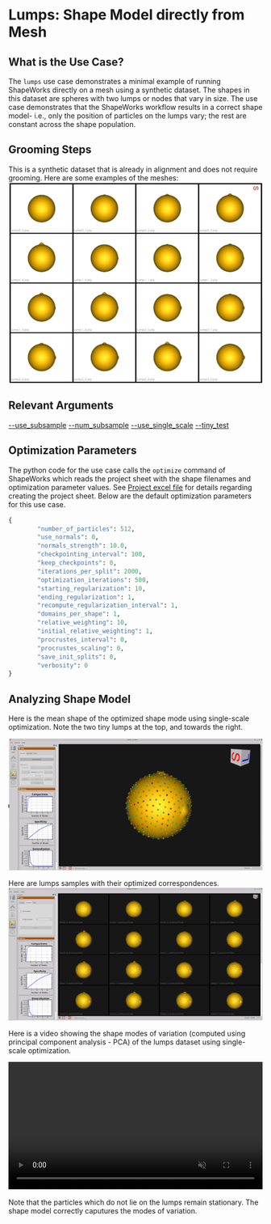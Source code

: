 # Lumps: Shape Model directly from Mesh

## What is the Use Case?
The `lumps` use case demonstrates a minimal example of running ShapeWorks directly on a mesh using a synthetic dataset. The shapes in this dataset are spheres with two lumps or nodes that vary in size. The use case demonstrates that the ShapeWorks workflow results in a correct shape model- i.e., only the position of particles on the lumps vary; the rest are constant across the shape population.

## Grooming Steps
This is a synthetic dataset that is already in alignment and does not require grooming.
Here are some examples of the meshes:
![Lumps meshes](../../img/use-cases/lumps/lumps_input.png)

## Relevant Arguments
[--use_subsample](../use-cases.md#-use_subsample)
[--num_subsample](../use-cases.md#-use_subsample)
[--use_single_scale](../use-cases.md#-use_single_scale)
[--tiny_test](../use-cases.md#-tiny_test)

## Optimization Parameters
The python code for the use case calls the `optimize` command of ShapeWorks which reads the project sheet with the shape filenames and optimization parameter values. See [Project excel file](../../workflow/parameters.md#project-excel-file) for details regarding creating the project sheet.
Below are the default optimization parameters for this use case.

```python
{
        "number_of_particles": 512,
        "use_normals": 0,
        "normals_strength": 10.0,
        "checkpointing_interval": 100,
        "keep_checkpoints": 0,
        "iterations_per_split": 2000,
        "optimization_iterations": 500,
        "starting_regularization": 10,
        "ending_regularization": 1,
        "recompute_regularization_interval": 1,
        "domains_per_shape": 1,
        "relative_weighting": 10,
        "initial_relative_weighting": 1,
        "procrustes_interval": 0,
        "procrustes_scaling": 0,
        "save_init_splits": 0,
        "verbosity": 0
}
```

## Analyzing Shape Model         
Here is the mean shape of the optimized shape mode using single-scale optimization. Note the two tiny lumps at the top, and towards the right.

![Lumps Mean Shape](../../img/use-cases/lumps/mean.png)

Here are lumps samples with their optimized correspondences.
![Lumps Samples](../../img/use-cases/lumps/samples.png)

Here is a video showing the shape modes of variation (computed using principal component analysis - PCA) of the lumps dataset using single-scale optimization.

<p><video src="https://sci.utah.edu/~shapeworks/doc-resources/mp4s/lumps_pca.mp4" autoplay muted loop controls style="width:100%"></p>

Note that the particles which do not lie on the lumps remain stationary. The shape model correctly caputures the modes of variation.
